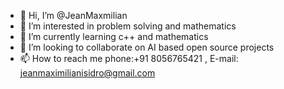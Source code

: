 - 👋 Hi, I’m @JeanMaxmilian
- 👀 I’m interested in problem solving and mathematics
- 🌱 I’m currently learning  c++ and mathematics
- 💞️ I’m looking to collaborate on AI based open source projects
- 📫 How to reach me phone:+91 8056765421 , E-mail: jeanmaximilianisidro@gmail.com

<!---
JeanMaxmilian/JeanMaxmilian is a ✨ special ✨ repository because its `README.md` (this file) appears on your GitHub profile.
You can click the Preview link to take a look at your changes.
--->
